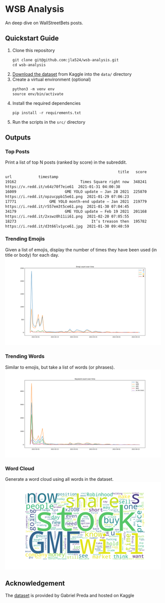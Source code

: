 # WSB Analysis

An deep dive on WallStreetBets posts.


## Quickstart Guide
1. Clone this repository
   ```
   git clone git@github.com:jla524/wsb-analysis.git
   cd wsb-analysis
   ```
2. [Download the dataset][0] from Kaggle into the `data/` directory
3. Create a virtual environment (optional)
   ```
   python3 -m venv env
   source env/bin/activate
   ```
4. Install the required dependencies
   ```
   pip install -r requirements.txt
   ```
5. Run the scripts in the `src/` directory


## Outputs
### Top Posts
Print a list of top N posts (ranked by score) in the subreddit.
```
                                                   title   score                                                url            timestamp
19162                             Times Square right now  348241                    https://v.redd.it/x64z70f7eie61  2021-01-31 04:00:38
16009                      GME YOLO update — Jan 28 2021  225870                https://i.redd.it/opzucppb15e61.png  2021-01-29 07:06:23
17771               GME YOLO month-end update — Jan 2021  219779                https://i.redd.it/r557em3t5ce61.png  2021-01-30 07:04:45
34179                      GME YOLO update — Feb 19 2021  201168                https://i.redd.it/2xswz0h11ii61.png  2021-02-20 07:05:55
18273                                  It’s treason then  195782                https://i.redd.it/d3t66lv1yce61.jpg  2021-01-30 09:40:59
```

### Trending Emojis
Given a list of emojis, display the number of times they have been used (in title or body) for each day.
![emoji.png][1]

### Trending Words
Similar to emojis, but take a list of words (or phrases).
![word.png][2]

### Word Cloud
Generate a word cloud using all words in the dataset.
![cloud.png][3]


## Acknowledgement
The [dataset][0] is provided by Gabriel Preda and hosted on Kaggle


[0]: https://www.kaggle.com/gpreda/reddit-wallstreetsbets-posts
[1]: https://github.com/jla524/wsb-analysis/blob/main/images/emoji.png?raw=true
[2]: https://github.com/jla524/wsb-analysis/blob/main/images/word.png?raw=true
[3]: https://github.com/jla524/wsb-analysis/blob/main/images/cloud.png?raw=true

